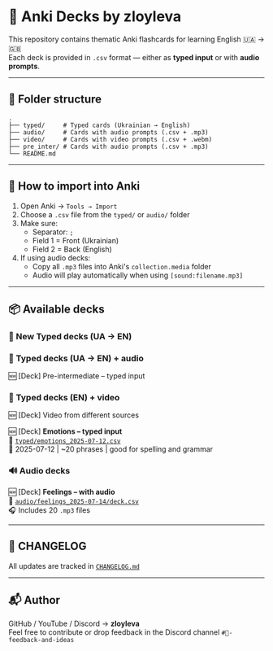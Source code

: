 # 🧠 Anki Decks by zloyleva

This repository contains thematic Anki flashcards for learning English 🇺🇦 → 🇬🇧  
Each deck is provided in `.csv` format — either as **typed input** or with **audio prompts**.

---

## 📁 Folder structure
```
.
├── typed/     # Typed cards (Ukrainian → English)
├── audio/     # Cards with audio prompts (.csv + .mp3)
├── video/     # Cards with video prompts (.csv + .webm)
├── pre_inter/ # Cards with audio prompts (.csv + .mp3)
└── README.md
```

---

## 📝 How to import into Anki

1. Open Anki → `Tools → Import`
2. Choose a `.csv` file from the `typed/` or `audio/` folder
3. Make sure:
   - Separator: `;`
   - Field 1 = Front (Ukrainian)
   - Field 2 = Back (English)
4. If using audio decks:
   - Copy all `.mp3` files into Anki's `collection.media` folder
   - Audio will play automatically when using `[sound:filename.mp3]`

---

## 📦 Available decks

### 📄 New Typed decks (UA → EN)

### 📄 Typed decks (UA → EN) + audio
🆕 [Deck] Pre-intermediate – typed input


### 📄 Typed decks (EN) + video
🆕 [Deck] Video from different sources

🆕 [Deck] **Emotions – typed input**  
📁 [`typed/emotions_2025-07-12.csv`](https://github.com/zloyleva/anki-decks/blob/main/typed/emotions_2025-07-12.csv)  
📅 2025-07-12 | ~20 phrases | good for spelling and grammar

### 🔊 Audio decks

🆕 [Deck] **Feelings – with audio**  
📁 [`audio/feelings_2025-07-14/deck.csv`](...)  
🎧 Includes 20 `.mp3` files

---

## 🔄 CHANGELOG

All updates are tracked in [`CHANGELOG.md`](./CHANGELOG.md)

---

## 📬 Author

GitHub / YouTube / Discord → **zloyleva**  
Feel free to contribute or drop feedback in the Discord channel `#📝-feedback-and-ideas`